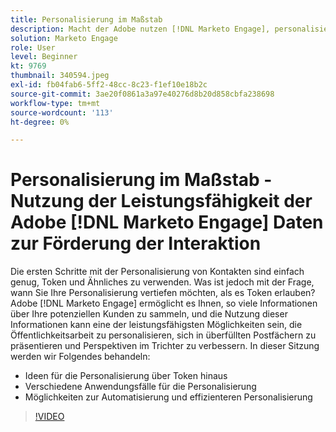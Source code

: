```yaml
---
title: Personalisierung im Maßstab
description: Macht der Adobe nutzen [!DNL Marketo Engage], personalisieren Sie über Token hinaus.
solution: Marketo Engage
role: User
level: Beginner
kt: 9769
thumbnail: 340594.jpeg
exl-id: fb04fab6-5ff2-48cc-8c23-f1ef10e18b2c
source-git-commit: 3ae20f0861a3a97e40276d8b20d858cbfa238698
workflow-type: tm+mt
source-wordcount: '113'
ht-degree: 0%

---
```


# Personalisierung im Maßstab - Nutzung der Leistungsfähigkeit der Adobe [!DNL Marketo Engage] Daten zur Förderung der Interaktion

Die ersten Schritte mit der Personalisierung von Kontakten sind einfach genug, Token und Ähnliches zu verwenden. Was ist jedoch mit der Frage, wann Sie Ihre Personalisierung vertiefen möchten, als es Token erlauben? Adobe [!DNL Marketo Engage] ermöglicht es Ihnen, so viele Informationen über Ihre potenziellen Kunden zu sammeln, und die Nutzung dieser Informationen kann eine der leistungsfähigsten Möglichkeiten sein, die Öffentlichkeitsarbeit zu personalisieren, sich in überfüllten Postfächern zu präsentieren und Perspektiven im Trichter zu verbessern. In dieser Sitzung werden wir Folgendes behandeln:

* Ideen für die Personalisierung über Token hinaus
* Verschiedene Anwendungsfälle für die Personalisierung
* Möglichkeiten zur Automatisierung und effizienteren Personalisierung

>[!VIDEO](https://video.tv.adobe.com/v/340594/?quality=12&learn=on)
